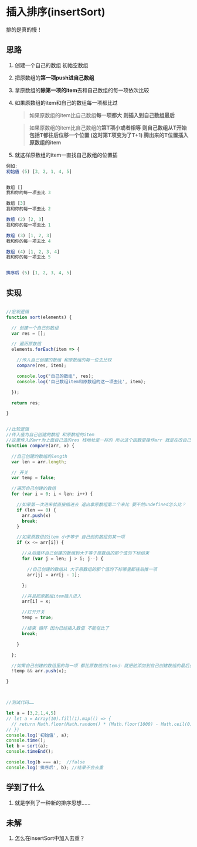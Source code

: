# 插入排序(insertSort)
排的是真的慢！


## 思路
1. 创建一个自己的数组 初始空数组
2. 把原数组的**第一项push进自己数组**
3. 拿原数组的**除第一项的item**去和自己数组的每一项依次比较
4. 如果原数组的item和自己的数组每一项都比过
    >如果原数组的item比自己数组**每一项都大** **则插入到自己数组最后**

    >如果原数组的item比自己数组的**第T项小或者相等** **则自己数组从T开始包括T都往后位移一个位置
    >(这时第T项变为了T+1) 腾出来的T位置插入原数组的item**
5. 就这样原数组的item一直找自己数组的位置插
```js
例如:
初始值 (5) [3, 2, 1, 4, 5]


数组 []
我和你的每一项去比 3

数组 [3]
我和你的每一项去比 2

数组 (2) [2, 3]
我和你的每一项去比 1

数组 (3) [1, 2, 3]
我和你的每一项去比 4

数组 (4) [1, 2, 3, 4]
我和你的每一项去比 5


排序后 (5) [1, 2, 3, 4, 5]
```



## 实现
```js

//宏观逻辑
function sort(elements) {

  // 创建一个自己的数组
  var res = [];

  // 遍历原数组
  elements.forEach(item => {

    //传入自己创建的数组 和原数组的每一位去比较
    compare(res, item);

    console.log("自己的数组", res);
    console.log('自己数组item和原数组的这一项去比', item);

  });

  return res;

}


//比较逻辑
//传入值为自己创建的数组 和原数组的item
//这里传入的arr为上面自己造的res 栈地址是一样的 所以这个函数里操作arr 就是在改自己造的数组
function compare(arr, x) {

  //自己创建的数组的length
  var len = arr.length;

  // 开关
  var temp = false;

  //遍历自己创建的数组
  for (var i = 0; i < len; i++) {

    //如果第一次进来就直接插进去 退出拿原数组第二个来比 要不然undefined怎么比？
    if (len == 0) {
      arr.push(x)
      break;
    }

    //如果原数组的item 小于等于 自己创的数组的某一项
    if (x <= arr[i]) {

      //从后循环自己创建的数组到大于等于原数组的那个值的下标结束
      for (var j = len; j > i; j--) {

        //自己创建的数组从 大于原数组的那个值的下标哪里都往后推一项
        arr[j] = arr[j - 1];

      };

      //并且把原数组item插入进入
      arr[i] = x;

      //打开开关
      temp = true;

      //结束 循环 因为已经插入数值 不能在比了
      break;

    }

  };

  //如果自己创建的数组里的每一项 都比原数组的item小 就把他添加到自己创建数组的最后去
  !temp && arr.push(x);

}



//测试代码……

let a = [3,2,1,4,5]
// let a = Array(10).fill(1).map(() => {
  // return Math.floor(Math.random() * (Math.floor(1000) - Math.ceil(0)) + Math.ceil(0))
// })
console.log('初始值', a);
console.time();
let b = sort(a);
console.timeEnd();

console.log(b === a);  //false
console.log('排序后', b); //结果不会去重
```

## 学到了什么
1. 就是学到了一种新的排序思想……



## 未解
1. 怎么在insertSort中加入去重？